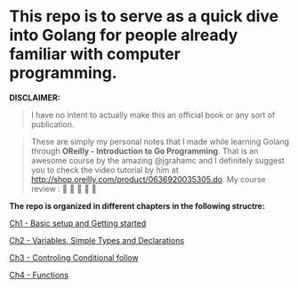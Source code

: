 # This repo is to serve as a quick dive into Golang for people already familiar with computer programming.

**DISCLAIMER:**
> I have no intent to actually make this an official book or any sort of publication. 

> These are simply my personal notes that I made while learning Golang through **OReilly - Introduction to Go Programming**. That is an awesome course by the amazing @jgrahamc and I definitely suggest you to check the video tutorial by him at http://shop.oreilly.com/product/0636920035305.do. My course review : :star2: :star2: :star2: :star2: :star2:

**The repo is organized in different chapters in the following structre:**

[Ch1 - Basic setup and Getting started](ch01-getting-started.md)

[Ch2 - Variables, Simple Types and Declarations](ch02-variables.md)

[Ch3 - Controling Conditional follow](ch03-flow-control.md) 

[Ch4 - Functions](ch04-functions.md)